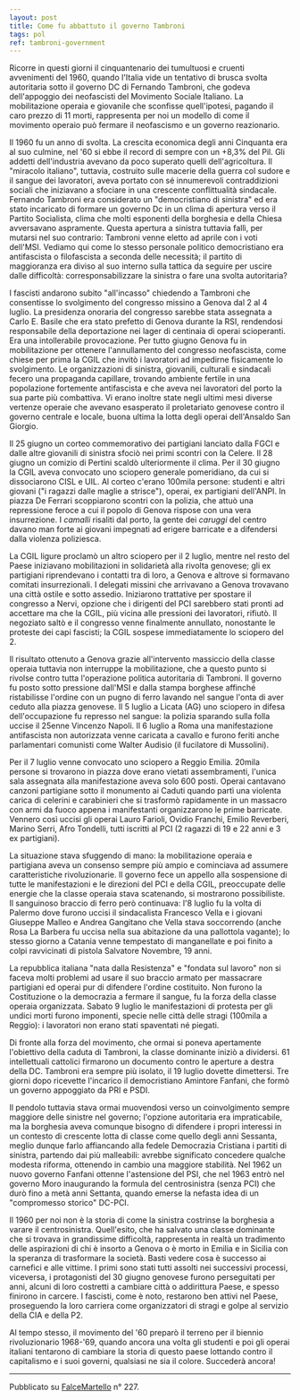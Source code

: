 ```yaml
---
layout: post
title: Come fu abbattuto il governo Tambroni
tags: pol
ref: tambroni-government
---
```

Ricorre in questi giorni il cinquantenario dei tumultuosi e cruenti avvenimenti del 1960, quando l'Italia vide un tentativo di brusca svolta autoritaria sotto il governo DC di Fernando Tambroni, che godeva dell'appoggio dei neofascisti del Movimento Sociale Italiano. La mobilitazione operaia e giovanile che sconfisse quell'ipotesi, pagando il caro prezzo di 11 morti, rappresenta per noi un modello di come il movimento operaio può fermare il neofascismo e un governo reazionario.

Il 1960 fu un anno di svolta. La crescita economica degli anni Cinquanta era al suo culmine, nel '60 si ebbe il record di sempre con un +8,3% del Pil. Gli addetti dell'industria avevano da poco superato quelli dell'agricoltura. Il "miracolo italiano", tuttavia, costruito sulle macerie della guerra col sudore e il sangue dei lavoratori, aveva portato con sé innumerevoli contraddizioni sociali che iniziavano a sfociare in una crescente conflittualità sindacale. Fernando Tambroni era considerato un "democristiano di sinistra" ed era stato incaricato di formare un governo Dc in un clima di apertura verso il Partito Socialista, clima che molti esponenti della borghesia e della Chiesa avversavano aspramente. Questa apertura a sinistra tuttavia fallì, per mutarsi nel suo contrario: Tambroni venne eletto ad aprile con i voti dell'MSI. Vediamo qui come lo stesso personale politico democristiano era antifascista o filofascista a seconda delle necessità; il partito di maggioranza era diviso al suo interno sulla tattica da seguire per uscire dalle difficoltà: corresponsabilizzare la sinistra o fare una svolta autoritaria?

I fascisti andarono subito "all'incasso" chiedendo a Tambroni che consentisse lo svolgimento del congresso missino a Genova dal 2 al 4 luglio. La presidenza onoraria del congresso sarebbe stata assegnata a Carlo E. Basile che era stato prefetto di Genova durante la RSI, rendendosi responsabile della deportazione nei lager di centinaia di operai scioperanti. Era una intollerabile provocazione. Per tutto giugno Genova fu in mobilitazione per ottenere l'annullamento del congresso neofascista, come chiese per prima la CGIL che invitò i lavoratori ad impedirne fisicamente lo svolgimento. Le organizzazioni di sinistra, giovanili, culturali e sindacali fecero una propaganda capillare, trovando ambiente fertile in una popolazione fortemente antifascista e che aveva nei lavoratori del porto la sua parte più combattiva. Vi erano inoltre state negli ultimi mesi diverse vertenze operaie che avevano esasperato il proletariato genovese contro il governo centrale e locale, buona ultima la lotta degli operai dell'Ansaldo San Giorgio.

Il 25 giugno un corteo commemorativo dei partigiani lanciato dalla FGCI e dalle altre giovanili di sinistra sfociò nei primi scontri con la Celere. Il 28 giugno un comizio di Pertini scaldò ulteriormente il clima. Per il 30 giugno la CGIL aveva convocato uno sciopero generale pomeridiano, da cui si dissociarono CISL e UIL. Al corteo c'erano 100mila persone: studenti e altri giovani ("i ragazzi dalle maglie a strisce"), operai, ex partigiani dell'ANPI. In piazza De Ferrari scoppiarono scontri con la polizia, che attuò una repressione feroce a cui il popolo di Genova rispose con una vera insurrezione. I *camalli* risaliti dal porto, la gente dei *caruggi* del centro davano man forte ai giovani impegnati ad erigere barricate e a difendersi dalla violenza poliziesca.

La CGIL ligure proclamò un altro sciopero per il 2 luglio, mentre nel resto del Paese iniziavano mobilitazioni in solidarietà alla rivolta genovese; gli ex partigiani riprendevano i contatti tra di loro, a Genova e altrove si formavano comitati insurrezionali. I delegati missini che arrivavano a Genova trovavano una città ostile e sotto assedio. Iniziarono trattative per spostare il congresso a Nervi, opzione che i dirigenti del PCI sarebbero stati pronti ad accettare ma che la CGIL, più vicina alle pressioni dei lavoratori, rifiutò. Il negoziato saltò e il congresso venne finalmente annullato, nonostante le proteste dei capi fascisti; la CGIL sospese immediatamente lo sciopero del 2.

Il risultato ottenuto a Genova grazie all'intervento massiccio della classe operaia tuttavia non interruppe la mobilitazione, che a questo punto si rivolse contro tutta l'operazione politica autoritaria di Tambroni. Il governo fu posto sotto pressione dall'MSI e dalla stampa borghese affinché ristabilisse l'ordine con un pugno di ferro lavando nel sangue l'onta di aver ceduto alla piazza genovese. Il 5 luglio a Licata (AG) uno sciopero in difesa dell'occupazione fu represso nel sangue: la polizia sparando sulla folla uccise il 25enne Vincenzo Napoli. Il 6 luglio a Roma una manifestazione antifascista non autorizzata venne caricata a cavallo e furono feriti anche parlamentari comunisti come Walter Audisio (il fucilatore di Mussolini).

Per il 7 luglio venne convocato uno sciopero a Reggio Emilia. 20mila persone si trovarono in piazza dove erano vietati assembramenti, l'unica sala assegnata alla manifestazione aveva solo 600 posti. Operai cantavano canzoni partigiane sotto il monumento ai Caduti quando partì una violenta carica di celerini e carabinieri che si trasformò rapidamente in un massacro con armi da fuoco appena i manifestanti organizzarono le prime barricate. Vennero così uccisi gli operai Lauro Farioli, Ovidio Franchi, Emilio Reverberi, Marino Serri, Afro Tondelli, tutti iscritti al PCI (2 ragazzi di 19 e 22 anni e 3 ex partigiani).

La situazione stava sfuggendo di mano: la mobilitazione operaia e partigiana aveva un consenso sempre più ampio e cominciava ad assumere caratteristiche rivoluzionarie. Il governo fece un appello alla sospensione di tutte le manifestazioni e le direzioni del PCI e della CGIL, preoccupate delle energie che la classe operaia stava scatenando, si mostrarono possibiliste. Il sanguinoso braccio di ferro però continuava: l'8 luglio fu la volta di Palermo dove furono uccisi il sindacalista Francesco Vella e i giovani Giuseppe Malleo e Andrea Gangitano che Vella stava soccorrendo (anche Rosa La Barbera fu uccisa nella sua abitazione da una pallottola vagante); lo stesso giorno a Catania venne tempestato di manganellate e poi finito a colpi ravvicinati di pistola Salvatore Novembre, 19 anni.

La repubblica italiana "nata dalla Resistenza" e "fondata sul lavoro" non si faceva molti problemi ad usare il suo braccio armato per massacrare partigiani ed operai pur di difendere l'ordine costituito. Non furono la Costituzione o la democrazia a fermare il sangue, fu la forza della classe operaia organizzata. Sabato 9 luglio le manifestazioni di protesta per gli undici morti furono imponenti, specie nelle città delle stragi (100mila a Reggio): i lavoratori non erano stati spaventati né piegati.

Di fronte alla forza del movimento, che ormai si poneva apertamente l'obiettivo della caduta di Tambroni, la classe dominante iniziò a dividersi. 61 intellettuali cattolici firmarono un documento contro le aperture a destra della DC. Tambroni era sempre più isolato, il 19 luglio dovette dimettersi. Tre giorni dopo ricevette l'incarico il democristiano Amintore Fanfani, che formò un governo appoggiato da PRI e PSDI.

Il pendolo tuttavia stava ormai muovendosi verso un coinvolgimento sempre maggiore delle sinistre nel governo; l'opzione autoritaria era impraticabile, ma la borghesia aveva comunque bisogno di difendere i propri interessi in un contesto di crescente lotta di classe come quello degli anni Sessanta, meglio dunque farlo affiancando alla fedele Democrazia Cristiana i partiti di sinistra, partendo dai più malleabili: avrebbe significato concedere qualche modesta riforma, ottenendo in cambio una maggiore stabilità. Nel 1962 un nuovo governo Fanfani ottenne l'astensione del PSI, che nel 1963 entrò nel governo Moro inaugurando la formula del centrosinistra (senza PCI) che durò fino a metà anni Settanta, quando emerse la nefasta idea di un "compromesso storico" DC-PCI.

Il 1960 per noi non è la storia di come la sinistra costrinse la borghesia a varare il centrosinistra. Quell'esito, che ha salvato una classe dominante che si trovava in grandissime difficoltà, rappresenta in realtà un tradimento delle aspirazioni di chi è insorto a Genova o è morto in Emilia e in Sicilia con la speranza di trasformare la società. Basti vedere cosa è successo ai carnefici e alle vittime. I primi sono stati tutti assolti nei successivi processi, viceversa, i protagonisti del 30 giugno genovese furono perseguitati per anni, alcuni di loro costretti a cambiare città o addirittura Paese, e spesso finirono in carcere. I fascisti, come è noto, restarono ben attivi nel Paese, proseguendo la loro carriera come organizzatori di stragi e golpe al servizio della CIA e della P2.

Al tempo stesso, il movimento del '60 preparò il terreno per il biennio rivoluzionario 1968-'69, quando ancora una volta gli studenti e poi gli operai italiani tentarono di cambiare la storia di questo paese lottando contro il capitalismo e i suoi governi, qualsiasi ne sia il colore. Succederà ancora!

***

Pubblicato su [FalceMartello](https://web.archive.org/web/20170408164015/http://www.marxismo.net/content/view/3801/156/) n° 227.